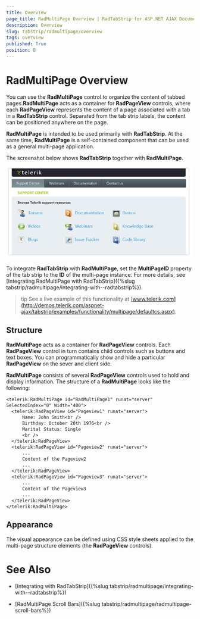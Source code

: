```yaml
---
title: Overview
page_title: RadMultiPage Overview | RadTabStrip for ASP.NET AJAX Documentation
description: Overview
slug: tabstrip/radmultipage/overview
tags: overview
published: True
position: 0
---
```


# RadMultiPage Overview


You can use the **RadMultiPage** control to organize the content of tabbed pages.**RadMultiPage** acts as a container for **RadPageView** controls, where each **RadPageView** represents the content of a page associated with a tab in a **RadTabStrip** control. Separated from the tab strip labels, the content can be positioned anywhere on the page.

**RadMultiPage** is intended to be used primarily with **RadTabStrip**. At the same time, **RadMultiPage** is a self-contained component that can be used as a general multi-page application.

The screenshot below shows **RadTabStrip** together with **RadMultiPage**.

![Multipage](images/tabstrip_tab_multipage.gif)

To integrate **RadTabStrip** with **RadMultiPage**, set the **MultiPageID** property of the tab strip to the **ID** of the multi-page instance. For more details, see [Integrating RadMultiPage with RadTabStrip]({%slug tabstrip/radmultipage/integrating-with--radtabstrip%}).

>tip See a live example of this functionality at [www.telerik.com](http://demos.telerik.com/aspnet-ajax/tabstrip/examples/functionality/multipage/defaultcs.aspx).
>


## Structure

**RadMultiPage** acts as a container for **RadPageView** controls. Each **RadPageView** control in turn contains child controls such as buttons and text boxes. You can programmatically show and hide a particular **RadPageView** on the sever and client side.

**RadMultiPage** consists of several **RadPageView** controls used to hold and display information. The structure of a **RadMultiPage** looks like the following:

````ASPNET	 
<telerik:RadMultiPage id="RadMultiPage1" runat="server" SelectedIndex="0" Width="400">
  <telerik:RadPageView id="Pageview1" runat="server">
      Name: John Smith<br />
      Birthday: October 20th 1976<br />
      Marital Status: Single
      <br />
  </telerik:RadPageView>
  <telerik:RadPageView id="Pageview2" runat="server">
      ...
      Content of the Pageview2
      ...
  </telerik:RadPageView>
  <telerik:RadPageView id="Pageview3" runat="server">
      ...
      Content of the Pageview3
      ...
  </telerik:RadPageView>
</telerik:RadMultiPage> 	 
````

## Appearance

The visual appearance can be defined using CSS style sheets applied to the multi-page structure elements (the **RadPageView** controls).

# See Also

 * [Integrating with  RadTabStrip]({%slug tabstrip/radmultipage/integrating-with--radtabstrip%})

 * [RadMultiPage Scroll Bars]({%slug tabstrip/radmultipage/radmultipage-scroll-bars%})
